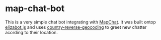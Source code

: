 # map-chat-bot
This is a very simple chat bot integrating with [MapChat](idoco.github.io/map-chat/).
It was built ontop [elizabot.js](http://www.masswerk.at/elizabot/) and uses [country-reverse-geocoding](https://github.com/totemstech/country-reverse-geocoding)
to greet new chatter acording to their location.


